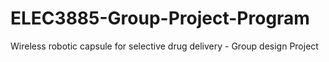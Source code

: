 # ELEC3885-Group-Project-Program
Wireless robotic capsule for selective drug delivery - Group design Project
